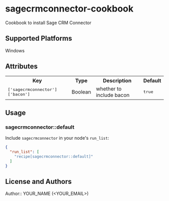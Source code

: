 # sagecrmconnector-cookbook

Cookbook to install Sage CRM Connector

## Supported Platforms

Windows

## Attributes

<table>
  <tr>
    <th>Key</th>
    <th>Type</th>
    <th>Description</th>
    <th>Default</th>
  </tr>
  <tr>
    <td><tt>['sagecrmconnector']['bacon']</tt></td>
    <td>Boolean</td>
    <td>whether to include bacon</td>
    <td><tt>true</tt></td>
  </tr>
</table>

## Usage

### sagecrmconnector::default

Include `sagecrmconnector` in your node's `run_list`:

```json
{
  "run_list": [
    "recipe[sagecrmconnector::default]"
  ]
}
```

## License and Authors

Author:: YOUR_NAME (<YOUR_EMAIL>)
